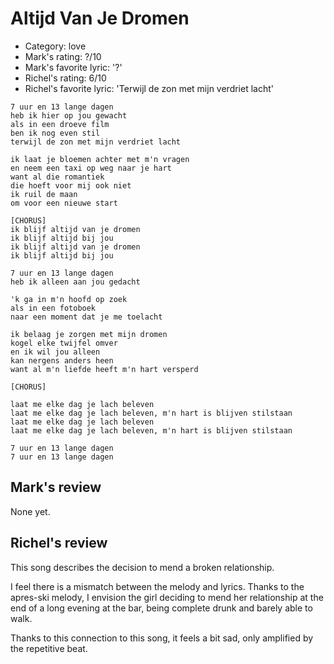 # Altijd Van Je Dromen

 * Category: love
 * Mark's rating: ?/10
 * Mark's  favorite lyric: '?'
 * Richel's rating: 6/10
 * Richel's favorite lyric: 'Terwijl de zon met mijn verdriet lacht'

```
7 uur en 13 lange dagen
heb ik hier op jou gewacht
als in een droeve film
ben ik nog even stil
terwijl de zon met mijn verdriet lacht

ik laat je bloemen achter met m'n vragen
en neem een taxi op weg naar je hart
want al die romantiek
die hoeft voor mij ook niet
ik ruil de maan
om voor een nieuwe start

[CHORUS]
ik blijf altijd van je dromen
ik blijf altijd bij jou
ik blijf altijd van je dromen
ik blijf altijd bij jou

7 uur en 13 lange dagen
heb ik alleen aan jou gedacht

'k ga in m'n hoofd op zoek
als in een fotoboek
naar een moment dat je me toelacht

ik belaag je zorgen met mijn dromen
kogel elke twijfel omver
en ik wil jou alleen
kan nergens anders heen
want al m'n liefde heeft m'n hart versperd

[CHORUS]

laat me elke dag je lach beleven
laat me elke dag je lach beleven, m'n hart is blijven stilstaan
laat me elke dag je lach beleven
laat me elke dag je lach beleven, m'n hart is blijven stilstaan

7 uur en 13 lange dagen
7 uur en 13 lange dagen
```

## Mark's review

None yet.

## Richel's review

This song describes the decision to mend a broken relationship.

I feel there is a mismatch between the melody and lyrics.
Thanks to the apres-ski melody, I envision the girl deciding
to mend her relationship at the end of a long evening at the bar,
being complete drunk and barely able to walk.

Thanks to this connection to this song, it feels a bit sad,
only amplified by the repetitive beat.

